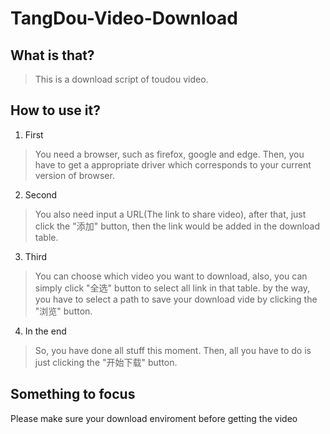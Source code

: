 # TangDou-Video-Download  
## What is that?  
> This is a download script of toudou video.  
## How to use it?  
1. First    
> You need a browser, such as firefox, google and edge. Then, you have to get a appropriate driver which corresponds to your current version of browser.
2. Second  
> You also need input a URL(The link to share video), after that, just click the "添加" button, then the link would be added in the download table.
3. Third  
> You can choose which video you want to download, also, you can simply click "全选" button to select all link in that table. by the way, you have to select a path to save your download vide by clicking the "浏览" button. 
4. In the end  
> So, you have done all stuff this moment. Then, all you have to do is just clicking the "开始下载" button. 
## Something to focus  
Please make sure your download enviroment before getting the video
